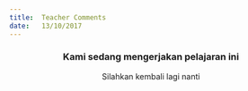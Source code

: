 ```yaml
---
title:  Teacher Comments
date:   13/10/2017
---
```


### <center>Kami sedang mengerjakan pelajaran ini</center>
<center>Silahkan kembali lagi nanti</center>
